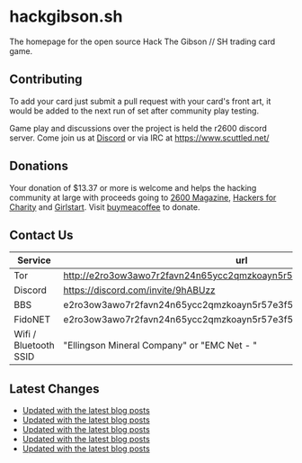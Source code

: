 # hackgibson.sh
The homepage for the open source Hack The Gibson // SH trading card game.


## Contributing

To add your card just submit a pull request with your card's front art, it would be added to the next run of set after community play testing.

Game play and discussions over the project is held the r2600 discord server. Come join us at [Discord](https://discord.com/invite/9hABUzz) or via IRC at https://www.scuttled.net/


## Donations

Your donation of $13.37 or more is welcome and helps the hacking community at large with proceeds going to [2600 Magazine](https://2600.com/), [Hackers for Charity](https://hackersforcharity.org) and [Girlstart](https://girlstart.org).  Visit [buymeacoffee](https://www.buymeacoffee.com/hackgibson.sh) to donate.


## Contact Us

Service | url
-|-
Tor | http://e2ro3ow3awo7r2favn24n65ycc2qmzkoayn5r57e3f56nvjwdcgg32ad.onion
Discord | https://discord.com/invite/9hABUzz
BBS | e2ro3ow3awo7r2favn24n65ycc2qmzkoayn5r57e3f56nvjwdcgg32ad.onion:23
FidoNET | e2ro3ow3awo7r2favn24n65ycc2qmzkoayn5r57e3f56nvjwdcgg32ad.onion:24554
Wifi / Bluetooth SSID | "Ellingson Mineral Company" or "EMC Net - <fidonet address>"

## Latest Changes
<!-- BLOG-POST-LIST:START -->
- [Updated with the latest blog posts](https://github.com/DFW2600/hackgibson.sh/commit/55dd7f680583e7cb5d28b24a439da53260547168)
- [Updated with the latest blog posts](https://github.com/DFW2600/hackgibson.sh/commit/0daa5f29a8735e1c9b49c3f6d5666c448674d861)
- [Updated with the latest blog posts](https://github.com/DFW2600/hackgibson.sh/commit/87eb119130a03ead0177ff8f3c70a2c62df7ed0e)
- [Updated with the latest blog posts](https://github.com/DFW2600/hackgibson.sh/commit/0af50b9be9b6458b1e853aa620a64dc2c13171e8)
- [Updated with the latest blog posts](https://github.com/DFW2600/hackgibson.sh/commit/c394d606c806091ba075e7cf5f9891065295c4f3)
<!-- BLOG-POST-LIST:END -->
